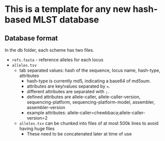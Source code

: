 # This is a template for any new hash-based MLST database

## Database format

In the db folder, each scheme has two files.

* `refs.fasta` - reference alleles for each locus
* `alleles.tsv`
   * tab separated values: hash of the sequence, locus name, hash-type, attributes
      * hash-type is currently md5, indicating a base64 of md5sum.
      * attributes are key/values separated by `=`.
      * different attributes are separated with `;`.
      * defined attributes are allele-caller, allele-caller-version, sequencing-platform, sequencing-platform-model, assembler, assembler-version
      * example attributes: allele-caller=chewbbaca;allele-caller-version=2
   * `alleles.tsv` can be chunked into files of at most 500k lines to avoid having huge files
      * These need to be concatenated later at time of use

